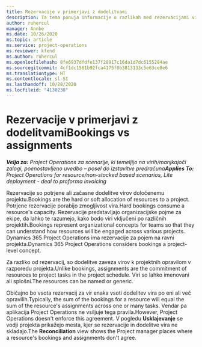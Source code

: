 ```yaml
---
title: Rezervacije v primerjavi z dodelitvami
description: Ta tema ponuja informacije o razlikah med rezervacijami virov in dodeljevanjem virov.
author: ruhercul
manager: Annbe
ms.date: 10/26/2020
ms.topic: article
ms.service: project-operations
ms.reviewer: kfend
ms.author: ruhercul
ms.openlocfilehash: 8fe6937dfdfe137f28917c16da1d7dc6155284ae
ms.sourcegitcommit: 4cf1dc1561b92fca4175f0b3813133c5e63ce8e6
ms.translationtype: HT
ms.contentlocale: sl-SI
ms.lasthandoff: 10/28/2020
ms.locfileid: "4130238"
---
```

# <a name="bookings-vs-assignments"></a><span data-ttu-id="bc722-103">Rezervacije v primerjavi z dodelitvami</span><span class="sxs-lookup"><span data-stu-id="bc722-103">Bookings vs assignments</span></span>

<span data-ttu-id="bc722-104">_**Velja za:** Project Operations za scenarije, ki temeljijo na virih/manjkajoči zalogi, poenostavljeno uvedbo – posel do izstavitve predračuna_</span><span class="sxs-lookup"><span data-stu-id="bc722-104">_**Applies To:** Project Operations for resource/non-stocked based scenarios, Lite deployment - deal to proforma invoicing_</span></span>

<span data-ttu-id="bc722-105">Rezervacije so potrjene ali začasne dodelitve virov določenemu projektu.</span><span class="sxs-lookup"><span data-stu-id="bc722-105">Bookings are the hard or soft allocation of resources to a project.</span></span> <span data-ttu-id="bc722-106">Potrjene rezervacije porabijo zmogljivost vira.</span><span class="sxs-lookup"><span data-stu-id="bc722-106">Hard bookings consume a resource's capacity.</span></span> <span data-ttu-id="bc722-107">Rezervacije predstavljajo organizacijske pojme za ekipe, da lahko te razumejo, kako bodo viri vključeni po različnih projektih.</span><span class="sxs-lookup"><span data-stu-id="bc722-107">Bookings represent organizational concepts for teams so that they can understand how resources will be engaged across various projects.</span></span> <span data-ttu-id="bc722-108">Dynamics 365 Project Operations ima rezervacije za pojem na ravni projekta.</span><span class="sxs-lookup"><span data-stu-id="bc722-108">Dynamics 365 Project Operations considers bookings a project-level concept.</span></span> 

<span data-ttu-id="bc722-109">Za razliko od rezervacij, so dodelitve zaveza virov k projektnih opravilom v razporedu projekta.</span><span class="sxs-lookup"><span data-stu-id="bc722-109">Unlike bookings, assignments are the commitment of resources to project tasks in the project schedule.</span></span> <span data-ttu-id="bc722-110">Viri so lahko imenovani ali splošni.</span><span class="sxs-lookup"><span data-stu-id="bc722-110">The resources can be named or generic.</span></span> 

<span data-ttu-id="bc722-111">Običajno bo vsota rezervacij za vir enaka vsoti dodelitev vira po eni ali več opravilih.</span><span class="sxs-lookup"><span data-stu-id="bc722-111">Typically, the sum of the bookings for a resource will equal the sum of the resource's assignments across one or many tasks.</span></span> <span data-ttu-id="bc722-112">Vendar pa aplikacija Project Operations ne vsiljuje tega pravila.</span><span class="sxs-lookup"><span data-stu-id="bc722-112">However, Project Operations doesn't enforce this agreement.</span></span> <span data-ttu-id="bc722-113">V pogledu **Usklajevanje** se vodji projekta prikažejo mesta, kjer se rezervacije in dodelitve vira ne skladajo.</span><span class="sxs-lookup"><span data-stu-id="bc722-113">The **Reconciliation** view shows the Project manager places where a resource's bookings and assignments don't agree.</span></span>
